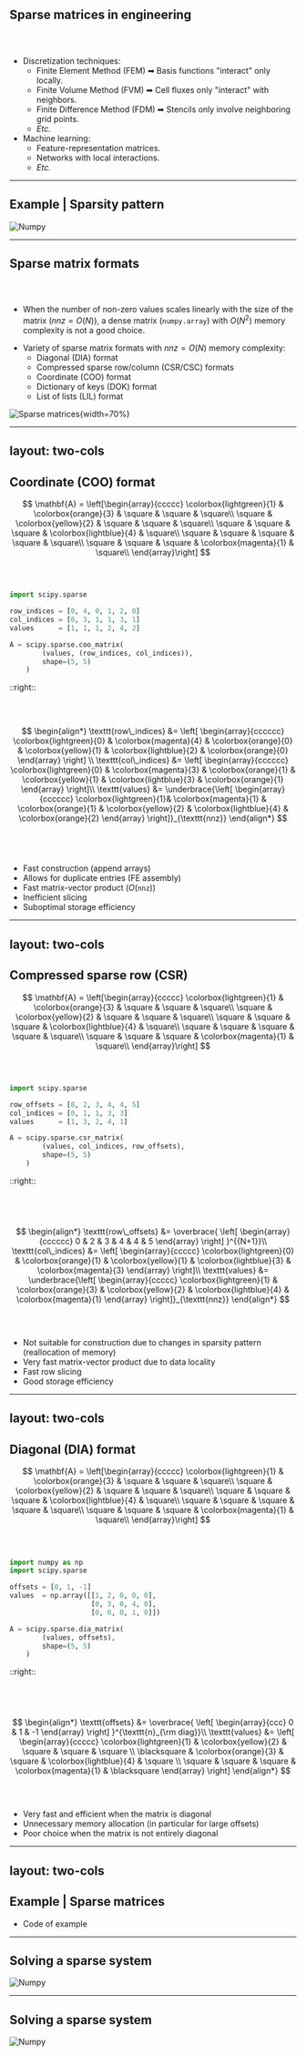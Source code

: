 ## Sparse matrices in engineering

### &nbsp;

- Discretization techniques:
    - Finite Element Method (FEM) ➡ Basis functions "interact" only locally.
    - Finite Volume Method (FVM) ➡ Cell fluxes only "interact" with neighbors.
    - Finite Difference Method (FDM) ➡ Stencils only involve neighboring grid points.
    - *Etc.*
- Machine learning:
    - Feature-representation matrices.
    - Networks with local interactions.
    - *Etc.*

---

## Example | Sparsity pattern

![Numpy](/images/Sparsity.png)


---

## Sparse matrix formats

### &nbsp;

- When the number of non-zero values scales linearly with the size of the matrix ($nnz = O(N)$), a dense matrix (`numpy.array`) with $O(N^2)$ memory complexity is not a good choice. 

<v-space>

- Variety of sparse matrix formats with $nnz=O(N)$ memory complexity:
    - Diagonal (DIA) format
    - Compressed sparse row/column (CSR/CSC) formats
    - Coordinate (COO) format
    - Dictionary of keys (DOK) format
    - List of lists (LIL) format

![Sparse matrices](/images/SparseMatrices.png){width=70%}

</v-space>

---
layout: two-cols
---

## Coordinate (COO) format

$$
   \mathbf{A} = \left[\begin{array}{ccccc}
    \colorbox{lightgreen}{1} & \colorbox{orange}{3}  & \square & \square & \square\\
    \square   & \colorbox{yellow}{2} & \square & \square & \square\\
    \square  & \square  & \square & \colorbox{lightblue}{4} & \square\\
    \square   & \square   & \square  & \square & \square\\
    \square  & \square  & \square & \colorbox{magenta}{1}   & \square\\
  \end{array}\right]
$$

### &nbsp;

```py
import scipy.sparse

row_indices = [0, 4, 0, 1, 2, 0]
col_indices = [0, 3, 1, 1, 3, 1]
values      = [1, 1, 1, 2, 4, 2]

A = scipy.sparse.coo_matrix(
        (values, (row_indices, col_indices)), 
        shape=(5, 5)
    )
```

::right::

### &nbsp;

$$
\begin{align*}
\texttt{row\_indices} &= \left[ \begin{array}{cccccc} \colorbox{lightgreen}{0} & \colorbox{magenta}{4} & \colorbox{orange}{0} & \colorbox{yellow}{1} & \colorbox{lightblue}{2} & \colorbox{orange}{0} \end{array} \right] \\
 \texttt{col\_indices} &= \left[ \begin{array}{cccccc} \colorbox{lightgreen}{0} & \colorbox{magenta}{3} & \colorbox{orange}{1} & \colorbox{yellow}{1} & \colorbox{lightblue}{3} & \colorbox{orange}{1} \end{array} \right]\\
 \texttt{values} &= \underbrace{\left[ \begin{array}{cccccc} \colorbox{lightgreen}{1}& \colorbox{magenta}{1} & \colorbox{orange}{1} & \colorbox{yellow}{2} & \colorbox{lightblue}{4} & \colorbox{orange}{2} \end{array} \right]}_{\texttt{nnz}}
\end{align*}
$$

## &nbsp;

- Fast construction (append arrays) 
- Allows for duplicate entries (FE assembly)
- Fast matrix-vector product ($O(\texttt{nnz})$)
- Inefficient slicing
- Suboptimal storage efficiency

---
layout: two-cols
---

## Compressed sparse row (CSR)

$$
   \mathbf{A} = \left[\begin{array}{ccccc}
    \colorbox{lightgreen}{1} & \colorbox{orange}{3}  & \square & \square & \square\\
    \square   & \colorbox{yellow}{2} & \square & \square & \square\\
    \square  & \square  & \square & \colorbox{lightblue}{4} & \square\\
    \square   & \square   & \square  & \square & \square\\
    \square  & \square  & \square & \colorbox{magenta}{1}   & \square\\
  \end{array}\right]
$$

### &nbsp;

```py
import scipy.sparse

row_offsets = [0, 2, 3, 4, 4, 5]
col_indices = [0, 1, 1, 3, 3]
values      = [1, 3, 2, 4, 1]

A = scipy.sparse.csr_matrix(
        (values, col_indices, row_offsets), 
        shape=(5, 5)
    )
```

::right::

## &nbsp;

$$
\begin{align*}
\texttt{row\_offsets} &= \overbrace{ \left[ \begin{array}{cccccc} 0 & 2 & 3 & 4 & 4 & 5 \end{array} \right] }^{{N+1}}\\
 \texttt{col\_indices} &= \left[ \begin{array}{ccccc} \colorbox{lightgreen}{0} & \colorbox{orange}{1} & \colorbox{yellow}{1} & \colorbox{lightblue}{3} & \colorbox{magenta}{3} \end{array} \right]\\
 \texttt{values} &= \underbrace{\left[ \begin{array}{ccccc} \colorbox{lightgreen}{1} & \colorbox{orange}{3} & \colorbox{yellow}{2} & \colorbox{lightblue}{4} & \colorbox{magenta}{1} \end{array} \right]}_{\texttt{nnz}}
\end{align*}
$$

### &nbsp;

- Not suitable for construction due to changes in sparsity pattern (reallocation of memory)
- Very fast matrix-vector product due to data locality
- Fast row slicing
- Good storage efficiency

---
layout: two-cols
---

## Diagonal (DIA) format

$$
   \mathbf{A} = \left[\begin{array}{ccccc}
    \colorbox{lightgreen}{1} & \colorbox{orange}{3}  & \square & \square & \square\\
    \square   & \colorbox{yellow}{2} & \square & \square & \square\\
    \square  & \square  & \square & \colorbox{lightblue}{4} & \square\\
    \square   & \square   & \square  & \square & \square\\
    \square  & \square  & \square & \colorbox{magenta}{1}   & \square\\
  \end{array}\right]
$$

### &nbsp;

```py
import numpy as np
import scipy.sparse

offsets = [0, 1, -1]
values  = np.array([[1, 2, 0, 0, 0],
                    [0, 3, 0, 4, 0],
                    [0, 0, 0, 1, 0]])

A = scipy.sparse.dia_matrix(
        (values, offsets), 
        shape=(5, 5)
    )
```

::right::

## &nbsp;

$$
\begin{align*}
\texttt{offsets} &= \overbrace{ \left[ \begin{array}{ccc} 0 & 1 & -1 \end{array} \right] }^{\texttt{n}_{\rm diag}}\\
 \texttt{values} &= \left[ \begin{array}{ccccc} \colorbox{lightgreen}{1} &  \colorbox{yellow}{2} & \square & \square & \square \\ \blacksquare & \colorbox{orange}{3} & \square & \colorbox{lightblue}{4} & \square \\ \square & \square & \square & \colorbox{magenta}{1}  & \blacksquare \end{array} \right]
\end{align*}
$$

### &nbsp;

- Very fast and efficient when the matrix is diagonal
- Unnecessary memory allocation (in particular for large offsets)
- Poor choice when the matrix is not entirely diagonal

---
layout: two-cols
---

## Example | Sparse matrices

- Code of example

---

## Solving a sparse system

![Numpy](/images/Sparse_scaling.png)
<!-- - Still something else needed -->

---

## Solving a sparse system

![Numpy](/images/Direct_vs_Sparse_scaling.png)
<!-- - Still something else needed -->

